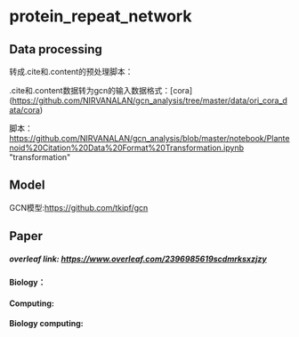 # protein_repeat_network

## Data processing

转成.cite和.content的预处理脚本：

.cite和.content数据转为gcn的输入数据格式：[cora] (https://github.com/NIRVANALAN/gcn_analysis/tree/master/data/ori_cora_data/cora)

脚本：https://github.com/NIRVANALAN/gcn_analysis/blob/master/notebook/Plantenoid%20Citation%20Data%20Format%20Transformation.ipynb "transformation"


## Model
GCN模型:https://github.com/tkipf/gcn


## Paper
##### overleaf link: https://www.overleaf.com/2396985619scdmrksxzjzy

#### Biology：

#### Computing:

#### Biology computing:

